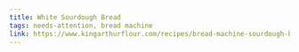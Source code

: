 ```yaml
---
title: White Sourdough Bread
tags: needs-attention, bread machine
link: https://www.kingarthurflour.com/recipes/bread-machine-sourdough-bread-recipe
---
```


